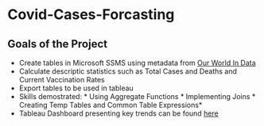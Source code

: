 # Covid-Cases-Forcasting
## Goals of the Project
* Create tables in Microsoft SSMS using metadata from [Our World In Data](https://ourworldindata.org/covid-deaths)
* Calculate descriptic statistics such as Total Cases and Deaths and Current Vaccination Rates
* Export tables to be used in tableau
* Skills demostrated: 
                      * Using Aggregate Functions
                      * Implementing Joins 
                      * Creating Temp Tables and Common Table Expressions*
* Tableau Dashboard presenting key trends can be found [here](https://public.tableau.com/app/profile/lavanya.muthukumar1967/viz/Covid_dashborad_updated/Dashboard1)
